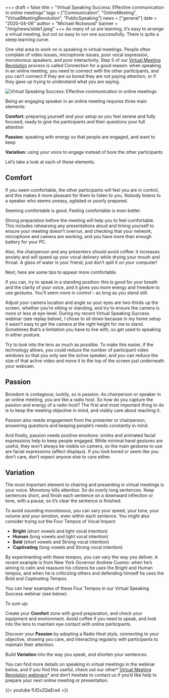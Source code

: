 +++
draft = false
title = "Virtual Speaking Success: Effective communication in online meetings"
tags = ["Communication", "OnlineMeeting", "VirtualMeetingRevolution", "PublicSpeaking"]
news = ["general"]
date = "2020-04-06"
author = "Michael Rickwood"
banner = "/img/news/slide1.jpeg"
+++
As many of us are learning, it’s easy to arrange a virtual meeting, but not so easy to run one successfully. There is quite a steep learning curve.

One vital area to work on is speaking in virtual meetings. People often complain of video issues, microphone issues, poor vocal expression, monotonous speakers, and poor interactivity. Step 5 of our [Virtual Meeting Revolution](https://www.ideasonstage.com/presentations-training/virtual-meetings-revolution/) process is called Connection for a good reason: when speaking in an online meeting, you need to connect with the other participants, and you can’t connect if they are so bored they are not paying attention, or if they gave up trying to understand what you are saying.

![](/img/news/slide1.jpeg "Virtual Speaking Success: Effective communication in online meetings")

Being an engaging speaker in an online meeting requires three main elements:

**Comfort:** preparing yourself and your setup so you feel serene and fully focused, ready to give the participants and their questions your full attention

**Passion:** speaking with energy so that people are engaged, and want to keep

**Variation:** using your voice to engage instead of bore the other participants

Let’s take a look at each of these elements.



## **Comfort**

If you seem comfortable, the other participants will feel you are in control, and this makes it more pleasant for them to listen to you. Nobody listens to a speaker who seems uneasy, agitated or poorly prepared.



Seeming comfortable is good. Feeling comfortable is even better.



Strong preparation before the meeting will help you to feel comfortable. This includes rehearsing any presentations aloud and timing yourself to ensure your meeting doesn’t overrun, and checking that your network, microphone and camera are working, and you have more than enough battery for your PC.



Also, the chairperson and any presenters should avoid coffee: it increases anxiety and will speed up your vocal delivery while drying your mouth and throat. A glass of water is your friend; just don’t spill it on your computer!



Next, here are some tips to appear more comfortable.



If you can, try to speak in a standing position: this is good for your breath and the clarity of your voice, and it gives you more energy and freedom to use gestures. You’ll seem more in control – as long as you stand still.



Adjust your camera location and angle so your eyes are two-thirds up the screen, whether you’re sitting or standing, and try to ensure the camera is more or less at eye-level. During my recent Virtual Speaking Success webinar (see replay below), I chose to sit down because in my home setup it wasn’t easy to get the camera at the right height for me to stand. Sometimes that’s a limitation you have to live with, so get used to speaking in either posture.



Try to look into the lens as much as possible. To make this easier, if the technology allows, you could reduce the number of participant video windows so that you only see the active speaker, and you can reduce the size of that active video and move it to the top of the screen just underneath your webcam.





## **Passion**

Boredom is contagious; luckily, so is passion. As chairperson or speaker in an online meeting, you are like a radio host. So how do you capture the passion and energy of a radio host? The first and most important thing to do is to keep the meeting objective in mind, and visibly care about reaching it.



Passion also needs engagement from the presenter or chairperson, answering questions and keeping people’s needs constantly in mind.



And finally, passion needs positive emotions: smiles and animated facial expressions help to keep people engaged. While minimal hand gestures are useful, they won’t always be visible on camera, so the main gestures to use are facial expressions (affect displays). If you look bored or seem like you don’t care, don’t expect anyone else to care either.





## **Variation**

The most important element to chairing and presenting in virtual meetings is your voice. Monotony kills attention. So do overly long sentences. Keep sentences short, and finish each sentence on a downward inflection or tone, with a pause, so it’s clear the sentence is finished.



To avoid sounding monotonous, you can vary your speed, your tone, your volume and your emotion, even within each sentence. You might also consider trying out the Four Tempos of Vocal Impact:



* **Bright** (short vowels and light vocal intention)
* **Human** (long vowels and light vocal intention)
* **Bold** (short vowels and Strong vocal intention)
* **Captivating** (long vowels and Strong vocal intention)



By experimenting with these tempos, you can vary the way you deliver. A recent example is from New York Governor Andrew Cuomo: when he’s aiming to calm and reassure his citizens he uses the Bright and Human tempos, and when he is criticizing others and defending himself he uses the Bold and Captivating Tempos.



You can hear examples of these Four Tempos in our Virtual Speaking Success webinar (see below).



To sum up:



Create your **Comfort** zone with good preparation, and check your equipment and environment. Avoid coffee if you need to speak, and look into the lens to maintain eye contact with online participants.

Discover your **Passion** by adopting a Radio Host style, connecting to your objective, showing you care, and interacting regularly with participants to maintain their attention.

Build **Variation** into the way you speak, and shorten your sentences.



You can find more details on speaking in virtual meetings in the webinar below, and if you find this useful, check out our other* [Virtual Meeting Revolution webinars](https://www.ideasonstage.com/presentations-training/webinars/)* and don’t hesitate to contact us if you’d like help to prepare your next online meeting or presentation.



{{< youtube fUDxZQaEra4 >}}